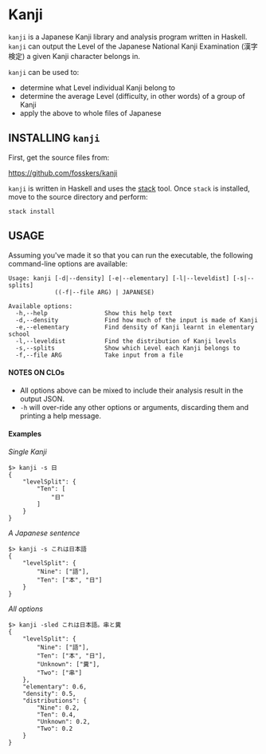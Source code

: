 Kanji
====

`kanji` is a Japanese Kanji library and analysis program written in Haskell. 
`kanji` can output the Level of the Japanese National Kanji Examination (漢字検定) 
a given Kanji character belongs in.

`kanji` can be used to:
 - determine what Level individual Kanji belong to
 - determine the average Level (difficulty, in other words) of a group of Kanji
 - apply the above to whole files of Japanese

INSTALLING `kanji`
---------------
First, get the source files from:

https://github.com/fosskers/kanji

`kanji` is written in Haskell and uses the
[stack](http://docs.haskellstack.org/en/stable/README.html) tool. Once
`stack` is installed, move to the source directory and perform:

    stack install

USAGE
-----
Assuming you've made it so that you can run the executable, the following
command-line options are available:

```
Usage: kanji [-d|--density] [-e|--elementary] [-l|--leveldist] [-s|--splits]
             ((-f|--file ARG) | JAPANESE)

Available options:
  -h,--help                Show this help text
  -d,--density             Find how much of the input is made of Kanji
  -e,--elementary          Find density of Kanji learnt in elementary school
  -l,--leveldist           Find the distribution of Kanji levels
  -s,--splits              Show which Level each Kanji belongs to
  -f,--file ARG            Take input from a file
```

#### NOTES ON CLOs
 * All options above can be mixed to include their analysis result
 in the output JSON.
 * `-h` will over-ride any other options or arguments, discarding them and
   printing a help message.

#### Examples
*Single Kanji*
```
$> kanji -s 日
{
    "levelSplit": {
        "Ten": [
            "日"
        ]
    }
}
```

*A Japanese sentence*
```
$> kanji -s これは日本語
{
    "levelSplit": {
        "Nine": ["語"],
        "Ten": ["本", "日"]
    }
}
```

*All options*
```
$> kanji -sled これは日本語。串と糞
{
    "levelSplit": {
        "Nine": ["語"],
        "Ten": ["本", "日"],
        "Unknown": ["糞"],
        "Two": ["串"]
    },
    "elementary": 0.6,
    "density": 0.5,
    "distributions": {
        "Nine": 0.2,
        "Ten": 0.4,
        "Unknown": 0.2,
        "Two": 0.2
    }
}
```
